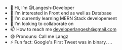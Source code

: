 - 👋 Hi, I’m @Langesh-Developer
- 👀 I’m interested in Front end as well as Database
- 🌱 I’m currently learning MERN Stack developement
- 💞️ I’m looking to collaborate on 
- 📫 How to reach me developerlangesh@gmail.com
- 😄 Pronouns: Call me Langz
- ⚡ Fun fact: Google's First Tweet was in binary. ...

<!---
Langesh-Developer/Langesh-Developer is a ✨ special ✨ repository because its `README.md` (this file) appears on your GitHub profile.
You can click the Preview link to take a look at your changes.
--->
